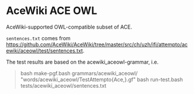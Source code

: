AceWiki ACE OWL
===============

AceWiki-supported OWL-compatible subset of ACE.

`sentences.txt` comes from
<https://github.com/AceWiki/AceWiki/tree/master/src/ch/uzh/ifi/attempto/acewiki/aceowl/test/sentences.txt>.

The test results are based on the acewiki_aceowl-grammar, i.e.

> bash make-pgf.bash grammars/acewiki_aceowl/ "words/acewiki_aceowl/TestAttempto{Ace,}.gf"
> bash run-test.bash tests/acewiki_aceowl/sentences.txt
